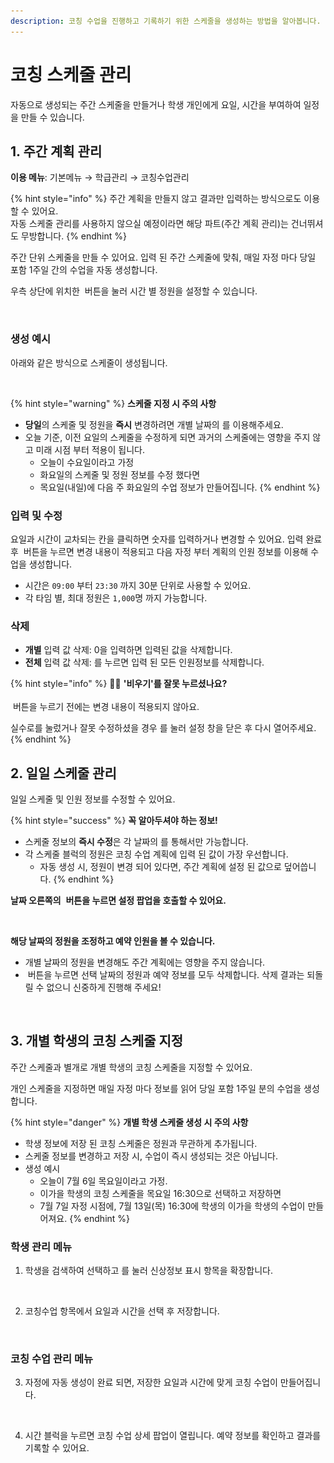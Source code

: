 ```yaml
---
description: 코칭 수업을 진행하고 기록하기 위한 스케줄을 생성하는 방법을 알아봅니다.
---
```


# 코칭 스케줄 관리

자동으로 생성되는 주간 스케줄을 만들거나 학생 개인에게 요일, 시간을 부여하여 일정을 만들 수 있습니다.

## 1. 주간 계획 관리

**이용 메뉴**: 기본메뉴 → 학급관리 → 코칭수업관리&#x20;

{% hint style="info" %}
주간 계획을 만들지 않고 결과만 입력하는 방식으로도 이용할 수 있어요.\
자동 스케줄 관리를 사용하지 않으실 예정이라면 해당 파트(주간 계획 관리)는 건너뛰셔도 무방합니다.
{% endhint %}

주간 단위 스케줄을 만들 수 있어요. 입력 된 주간 스케줄에 맞춰, 매일 자정 마다 당일 포함 1주일 간의 수업을 자동 생성합니다.

우측 상단에 위치한 <img src="../../.gitbook/assets/Btn_코칭수업관리.png" alt="" data-size="line"> 버튼을 눌러 시간 별 정원을 설정할 수 있습니다.&#x20;

<div align="left">

<figure><img src="../../.gitbook/assets/주간 스케줄 관리.png" alt="" width="563"><figcaption></figcaption></figure>

</div>

### 생성 예시

아래와 같은 방식으로 스케줄이 생성됩니다.

<figure><img src="../../.gitbook/assets/스케줄 생성 예시.png" alt=""><figcaption></figcaption></figure>

{% hint style="warning" %}
**스케줄 지정 시 주의 사항**

* **당일**의 스케줄 및 정원을 **즉시** 변경하려면 개별 날짜의 <img src="../../.gitbook/assets/Btn_정원추가및삭제.png" alt="" data-size="line">를 이용해주세요.
* 오늘 기준, 이전 요일의 스케줄을 수정하게 되면 과거의 스케줄에는 영향을 주지 않고 미래 시점 부터 적용이 됩니다.
  * 오늘이 수요일이라고 가정
  * 화요일의 스케줄 및 정원 정보를 수정 했다면
  * 목요일(내일)에 다음 주 화요일의 수업 정보가 만들어집니다.
{% endhint %}

### 입력 및 수정

요일과 시간이 교차되는 칸을 클릭하면 숫자를 입력하거나 변경할 수 있어요. 입력 완료 후 <img src="../../.gitbook/assets/Btn_저장.png" alt="" data-size="line"> 버튼을 누르면 변경 내용이 적용되고 다음 자정 부터 계획의 인원 정보를 이용해 수업을 생성합니다.

* 시간은 `09:00` 부터 `23:30` 까지 30분 단위로 사용할 수 있어요.
* 각 타임 별, 최대 정원은 `1,000`명 까지 가능합니다.

### 삭제

* **개별** 입력 값 삭제: 0을 입력하면 입력된 값을 삭제합니다.
* **전체** 입력 값 삭제: <img src="../../.gitbook/assets/Btn_비우기.png" alt="" data-size="line">를 누르면 입력 된 모든 인원정보를 삭제합니다.

{% hint style="info" %}
😵‍💫 **'비우기'를 잘못 누르셨나요?** \
\
<img src="../../.gitbook/assets/Btn_저장.png" alt="" data-size="line"> 버튼을 누르기 전에는 변경 내용이 적용되지 않아요.&#x20;

실수로<img src="../../.gitbook/assets/Btn_비우기.png" alt="" data-size="line">를 눌렀거나 잘못 수정하셨을 경우 <img src="../../.gitbook/assets/Btn_닫기.png" alt="" data-size="line">를 눌러 설정 창을 닫은 후 다시 열어주세요.
{% endhint %}

## 2. 일일 스케줄 관리

일일 스케줄 및 인원 정보를 수정할 수 있어요.&#x20;

{% hint style="success" %}
**꼭 알아두셔야 하는 정보!**

* 스케줄 정보의 **즉시 수정**은 각 날짜의 <img src="../../.gitbook/assets/Btn_정원추가및삭제.png" alt="" data-size="line">를 통해서만 가능합니다.
* 각 스케줄 블럭의 정원은 코칭 수업 계획에 입력 된 값이 가장 우선합니다.
  * 자동 생성 시, 정원이 변경 되어 있다면, 주간 계획에 설정 된 값으로 덮어씁니다.
{% endhint %}

**날짜 오른쪽의** <img src="../../.gitbook/assets/Btn_정원추가및삭제.png" alt="" data-size="line"> **버튼을 누르면 설정 팝업을 호출할 수 있어요.**

<div align="center">

<figure><img src="../../.gitbook/assets/정원 추가 및 삭제_1.png" alt=""><figcaption></figcaption></figure>

</div>

**해당 날짜의 정원을 조정하고 예약 인원을 볼 수 있습니다.**

* 개별 날짜의 정원을 변경해도 주간 계획에는 영향을 주지 않습니다.
* <img src="../../.gitbook/assets/Btn_전부삭제.png" alt="" data-size="line"> 버튼을 누르면 선택 날짜의 정원과 예약 정보를 모두 삭제합니다. 삭제 결과는 되돌릴 수 없으니 신중하게 진행해 주세요!

<div align="center">

<figure><img src="../../.gitbook/assets/정원 추가 및 삭제_2.png" alt=""><figcaption></figcaption></figure>

</div>

## 3. 개별 학생의 코칭 스케줄 지정

주간 스케줄과 별개로 개별 학생의 코칭 스케줄을 지정할 수 있어요.&#x20;

개인 스케줄을 지정하면 매일 자정 마다 정보를 읽어 당일 포함 1주일 분의 수업을 생성합니다.

{% hint style="danger" %}
**개별 학생 스케줄 생성 시 주의 사항**

* 학생 정보에 저장 된 코칭 스케줄은 정원과 무관하게 추가됩니다.
* 스케줄 정보를 변경하고 저장 시, 수업이 즉시 생성되는 것은 아닙니다.
* 생성 예시
  * 오늘이 7월 6일 목요일이라고 가정.&#x20;
  * 이가을 학생의 코칭 스케줄을 목요일 16:30으로 선택하고 저장하면
  * 7월 7일 자정 시점에, 7월 13일(목) 16:30에 학생의 이가을 학생의 수업이 만들어져요.
{% endhint %}

### 학생 관리 메뉴

1. 학생을 검색하여 선택하고 <img src="../../.gitbook/assets/btn_기본정보전체보기 .png" alt="" data-size="line">를 눌러 신상정보 표시 항목을 확장합니다.

<div align="left">

<figure><img src="../../.gitbook/assets/개인 스케쥴 지정_1.png" alt=""><figcaption></figcaption></figure>

</div>

2. 코칭수업 항목에서 요일과 시간을 선택 후 저장합니다.

<div align="left">

<figure><img src="../../.gitbook/assets/개인 스케줄 지정_2.png" alt=""><figcaption></figcaption></figure>

</div>

### 코칭 수업 관리 메뉴

3. 자정에 자동 생성이 완료 되면, 저장한 요일과 시간에 맞게 코칭 수업이 만들어집니다.

<div align="left">

<figure><img src="../../.gitbook/assets/생성된 스케줄 확인.png" alt=""><figcaption></figcaption></figure>

</div>

4. 시간 블럭을 누르면 코칭 수업 상세 팝업이 열립니다. 예약 정보를 확인하고 결과를 기록할 수 있어요.&#x20;

<div align="left">

<figure><img src="../../.gitbook/assets/스케줄 상세 보기.png" alt=""><figcaption></figcaption></figure>

</div>
